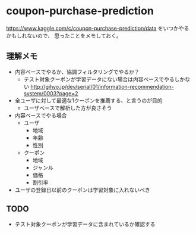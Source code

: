 # coupon-purchase-prediction
https://www.kaggle.com/c/coupon-purchase-prediction/data
をいつかやるかもしれないので、
思ったことをメモしておく。

## 理解メモ
 * 内容ベースでやるか、協調フィルタリングでやるか？
    * テスト対象クーポンが学習データにない場合は内容ベースでやるしかない
        http://gihyo.jp/dev/serial/01/information-recommendation-system/0003?page=2
 * 全ユーザに対して最適な1クーポンを推薦する、と言うのが目的
    * ユーザベースで解析した方が良さそう
 * 内容ベースでやる場合
    * ユーザ
      * 地域
      * 年齢
      * 性別
    * クーポン
      * 地域  
      * ジャンル
      * 価格
      * 割引率
 * ユーザの登録日以前のクーポンは学習対象に入れないべき
 
## TODO
 * テスト対象クーポンが学習データに含まれているか確認する
